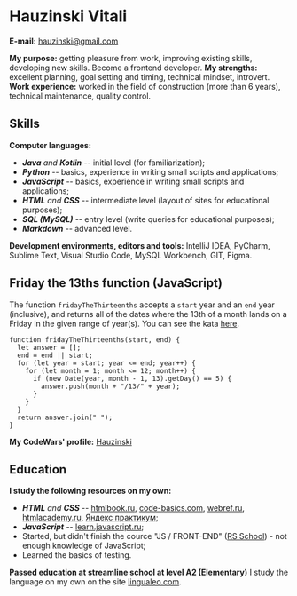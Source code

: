 # Hauzinski Vitali
**E-mail:** hauzinski@gmail.com

**My purpose:** getting pleasure from work, improving existing skills, developing new skills. Become a frontend developer.
**My strengths:** excellent planning, goal setting and timing, technical mindset, introvert.
**Work experience:** worked in the field of construction (more than 6 years), technical maintenance, quality control.

## Skills
**Computer languages:**
- _**Java** and **Kotlin**_ -- initial level (for familiarization);
- ***Python*** -- basics, experience in writing small scripts and applications;
- ***JavaScript*** -- basics, experience in writing small scripts and applications;
- _**HTML** and **CSS**_ -- intermediate level (layout of sites for educational purposes);
- ***SQL (MySQL)*** -- entry level (write queries for educational purposes);
- ***Markdown*** -- advanced level.

**Development environments, editors and tools:** IntelliJ IDEA, PyCharm, Sublime Text, Visual Studio Code, MySQL Workbench, GIT, Figma.

## Friday the 13ths function (JavaScript)
The function `fridayTheThirteenths` accepts a `start` year and an `end` year (inclusive), and returns all of the dates where the 13th of a month lands on a Friday in the given range of year(s).   You can see the kata [here](https://www.codewars.com/kata/540954232a3259755d000039).
```
function fridayTheThirteenths(start, end) {
  let answer = [];
  end = end || start;
  for (let year = start; year <= end; year++) {
    for (let month = 1; month <= 12; month++) {
      if (new Date(year, month - 1, 13).getDay() == 5) {
        answer.push(month + "/13/" + year);
      }
    }
  }
  return answer.join(" ");
}
```
**My CodeWars' profile:** [Hauzinski](https://www.codewars.com/users/Hauzinski)

## Education
  
**I study the following resources on my own:**
- _**HTML** and **CSS**_ -- [htmlbook.ru](http://htmlbook.ru), [code-basics.com](https://ru.code-basics.com), [webref.ru](https://webref.ru), [htmlacademy.ru](https://htmlacademy.ru), [Яндекс практикум](https://praktikum.yandex.ru);
- ***JavaScript*** -- [learn.javascript.ru](https://learn.javascript.ru);
- Started, but didn't finish the cource "JS / FRONT-END" ([RS School](https://rs.school/)) - not enough knowledge of JavaScript;
- Learned the basics of testing.

**Passed education at streamline school at level A2 (Elementary)** I study the language on my own on the site [lingualeo.com](https://lingualeo.com).